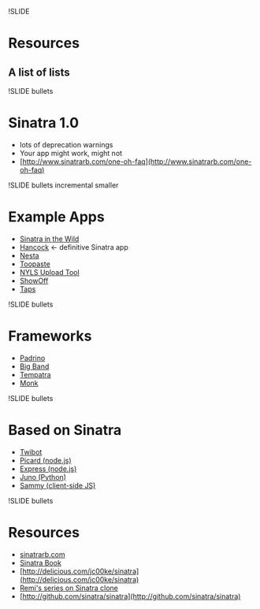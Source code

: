 !SLIDE
# Resources #
## A list of lists ##

!SLIDE bullets
# Sinatra 1.0 #
* lots of deprecation warnings
* Your app might work, might not
* [http://www.sinatrarb.com/one-oh-faq](http://www.sinatrarb.com/one-oh-faq)

!SLIDE bullets incremental smaller
# Example Apps #
* [Sinatra in the Wild](http://www.sinatrarb.com/wild.html)
* [Hancock](http://github.com/atmos/hancock) &lt;- definitive Sinatra app
* [Nesta](http://effectif.com/nesta)
* [Toopaste](http://github.com/zapnap/toopaste)
* [NYLS Upload Tool](http://upload.citylaw.org/)
* [ShowOff](http://github.com/schacon/showoff)
* [Taps](http://adam.blog.heroku.com/past/2009/2/11/taps_for_easy_database_transfers/)

!SLIDE bullets
# Frameworks #
* [Padrino](http://github.com/padrino/padrino-framework)
* [Big Band](http://github.com/rkh/big_band)
* [Tempatra](http://github.com/olauzon/tempatra)
* [Monk](http://monkrb.com/)

!SLIDE bullets
# Based on Sinatra #
* [Twibot](http://cjohansen.no/en/ruby/twibot_a_microframework_for_twitter_bots_in_ruby)
* [Picard (node.js)](http://github.com/dantebronto/picard)
* [Express (node.js)](http://github.com/visionmedia/express/)
* [Juno (Python)](http://github.com/breily/juno)
* [Sammy (client-side JS)](http://code.quirkey.com/sammy/)

!SLIDE bullets
# Resources #
* [sinatrarb.com](http://sinatrarb.com)
* [Sinatra Book](http://sinatra-book.gittr.com)
* [http://delicious.com/jc00ke/sinatra](http://delicious.com/jc00ke/sinatra)
* [Remi's series on Sinatra clone](http://remi.org/2009/03/30/building-your-own-sinatra-clone-part-1)
* [http://github.com/sinatra/sinatra](http://github.com/sinatra/sinatra)

